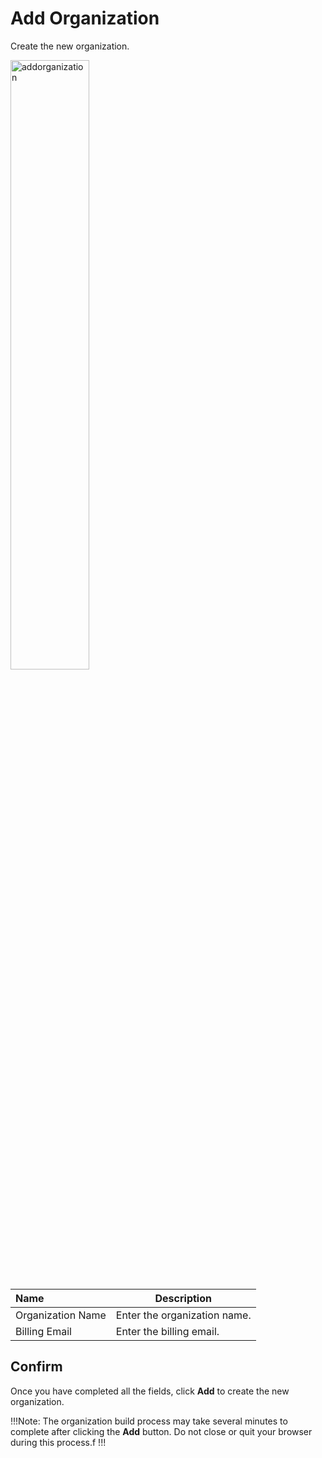 # Add Organization

Create the new organization.

<img src="/static/images/addorganization.jpg" alt="addorganization" style="width: 50%; display: block"></a>

**Name** | **Description** 
:--- | ---
Organization Name | Enter the organization name.
Billing Email | Enter the billing email.

## Confirm

Once you have completed all the fields, click **Add** to create the new organization.

!!!Note:
The organization build process may take several minutes to complete after clicking the **Add** button. Do not close or quit your browser during this process.f
!!!
